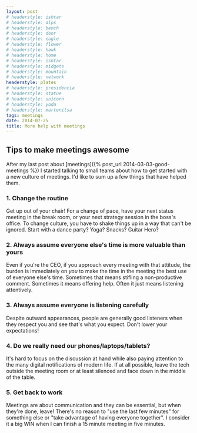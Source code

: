 ```yaml
---
layout: post
# headerstyle: ishtar
# headerstyle: alps
# headerstyle: bench
# headerstyle: door
# headerstyle: eagle
# headerstyle: flower
# headerstyle: hawk
# headerstyle: home
# headerstyle: ishtar
# headerstyle: midgets
# headerstyle: mountain
# headerstyle: network
headerstyle: plates
# headerstyle: presidencia
# headerstyle: statue
# headerstyle: unicorn
# headerstyle: yoda
# headerstyle: martenitsa
tags: meetings
date: 2014-07-25
title: More help with meetings
---
```

## Tips to make meetings awesome

After my last post about [meetings]({% post_url 2014-03-03-good-meetings %}) I started talking to small teams about how to get started with a new culture of meetings.  I'd like to sum up a few things that have helped them.

### 1. Change the routine
Get up out of your chair!  For a change of pace, have your next status meeting in the break room, or your next strategy session in the boss's office.  To change culture, you have to shake things up in a way that can't be ignored.  Start with a dance party?  Yoga?  Snacks? Guitar Hero?

### 2. Always assume everyone else's time is more valuable than yours 
Even if you're the CEO, if you approach every meeting with that attitude, the burden is immediately on _you_ to make the time in the meeting the best use of everyone else's time.  Sometimes that means stifling a non-productive comment.  Sometimes it means offering help.  Often it just means listening attentively. 

### 3. Always assume everyone is listening carefully
Despite outward appearances, people are generally good listeners when they respect you and see that's what you expect.  Don't lower your expectations!

### 4. Do we really need our phones/laptops/tablets?
It's hard to focus on the discussion at hand while also paying attention to the many digital notifications of modern life.  If at all possible, leave the tech outside the meeting room or at least silenced and face down in the middle of the table.

### 5. Get back to work
Meetings are about communication and they can be essential, but when they're done, leave!  There's no reason to "use the last few minutes" for something else or "take advantage of having everyone together".  I consider it a big WIN when I can finish a 15 minute meeting in five minutes.

